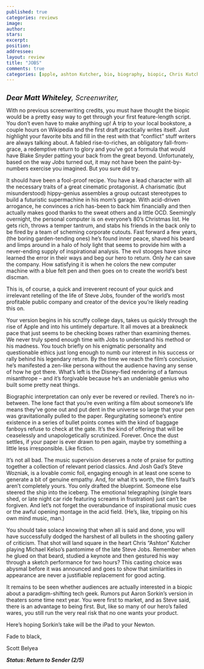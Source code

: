 ```yaml
---
published: true
categories: reviews
image:
author: 
stars: 
excerpt: 
position: 
addressee: 
layout: review
title: "JOBS"
comments: true
categories: [apple, ashton Kutcher, bio, biography, biopic, Chris Kutcher, computer, Jobs, Letters, movie, Steve, steve jobs, Woz]
---
```

<div><p><span class="full-image-block ssNonEditable"><span><a href="/letters/2013/8/21/jobs.html"><img src="http://static.squarespace.com/static/5005f6bcc4aa41161b33e89e/5329cf1fe4b07c068ebf74de/5329cf1fe4b07c068ebf7896/1377089808837/JOBS.jpg" alt="" /></a></span></span></p>
<p><em style="font-size:130%;"><strong>Dear Matt Whiteley</strong>, Screenwriter,</em></p>
<p>With no previous screenwriting credits, you must have thought the biopic would be a pretty easy way to get through your first feature-length script. You don&rsquo;t even have to make anything up! A trip to your local bookstore, a couple hours on Wikipedia and the first draft practically writes itself. Just highlight your favorite bits and fill in the rest with that &ldquo;conflict&rdquo; stuff writers are always talking about. A fabled rise-to-riches, an obligatory fall-from-grace, a redemptive return to glory and you&rsquo;ve got a formula that would have Blake Snyder patting your back from the great beyond. Unfortunately, based on the way <em>Jobs </em>turned out, it may not have been the paint-by-numbers exercise you imagined. But you sure did try.</p>
<p>It should have been a fool-proof recipe. You have a lead character with all the necessary traits of a great cinematic protagonist. A charismatic (but misunderstood) hippy-genius assembles a group outcast stereotypes to build a futuristic supermachine in his mom&rsquo;s garage. With acid-driven arrogance, he convinces a rich has-been to back him financially and then actually makes good thanks to the sweat others and a little OCD. Seemingly overnight, the personal computer is on everyone&rsquo;s 80&rsquo;s Christmas list. He gets rich, throws a temper tantrum, and stabs his friends in the back only to be fired by a team of scheming corporate cutouts. Fast forward a few years, (the boring garden-tending ones) he&rsquo;s found inner peace, shaved his beard and limps around in a halo of holy light that seems to provide him with a never-ending supply of inspirational analysis. The evil stooges have since learned the error in their ways and beg our hero to return. Only <em>he </em>can save the company. How satisfying it is when he colors the new computer machine with a blue felt pen and then goes on to create the world&rsquo;s best discman.</p>
<p>This is, of course, a quick and irreverent recount of your quick and irrelevant retelling of the life of Steve Jobs, founder of the world&rsquo;s most profitable public company and creator of the device you&rsquo;re likely reading this on.</p>
<p>Your version begins in his scruffy college days, takes us quickly through the rise of Apple and into his untimely departure. It all moves at a breakneck pace that just seems to be checking boxes rather than examining themes. We never truly spend enough time with Jobs to understand his method or his madness. You touch briefly on his enigmatic personality and questionable ethics just long enough to numb our interest in his success or rally behind his legendary return. By the time we reach the film&rsquo;s conclusion, he&rsquo;s manifested a zen-like persona without the audience having any sense of how he got there. What&rsquo;s left is the Disney-fied rendering of a famous misanthrope &ndash; and it&rsquo;s forgivable because he&rsquo;s an undeniable genius who built some pretty neat things.</p>
<p>Biographic interpretation can only ever be revered or reviled. There&rsquo;s no in-between. The lone fact that you&rsquo;re even writing a film about someone&rsquo;s life means they&rsquo;ve gone out and put dent in the universe so large that your pen was gravitationally pulled to the paper. Regurgitating someone&rsquo;s entire existence in a series of bullet points comes with the kind of baggage fanboys refuse to check at the gate. It&rsquo;s the kind of offering that will be ceaselessly and unapologetically scrutinized. Forever. Once the dust settles, if your paper is ever drawn to pen again, maybe try something a little less irresponsible. Like fiction.</p>
<p>It&rsquo;s not all bad. The music supervision deserves a note of praise for putting together a collection of relevant period classics. And Josh Gad&rsquo;s Steve Wozniak, is a lovable comic foil, engaging enough in at least one scene to generate a bit of genuine empathy. And, for what it&rsquo;s worth, the film&rsquo;s fault&rsquo;s aren&rsquo;t completely yours. You only drafted the blueprint. Someone else steered the ship into the iceberg. The emotional telegraphing (single tears shed, or late night car ride featuring screams in frustration) just can&rsquo;t be forgiven. And let&rsquo;s not forget the overabundance of inspirational music cues or the awful opening montage in the acid field. (He&rsquo;s, like, tripping on his own mind music, man.)</p>
<p>You should take solace knowing that when all is said and done, you will have successfully dodged the harshest of all bullets in the shooting gallery of criticism. That shot will land square in the heart Chris &ldquo;Ashton&rdquo; Kutcher playing Michael Kelso&rsquo;s pantomime of the late Steve Jobs. Remember when he glued on that beard, studied a keynote and then gestured his way through a sketch performance for two hours? This casting choice was abysmal before it was announced and goes to show that similarities in appearance are never a justifiable replacement for good acting.</p>
<p>It remains to be seen whether audiences are actually interested in a biopic about a paradigm-shifting tech geek. Rumors put Aaron Sorkin&rsquo;s version in theaters some time next year. You were first to market, and as Steve said, there is an advantage to being first. But, like so many of our hero&rsquo;s failed wares, you still run the very real risk that no one wants your product.</p>
<p>Here&rsquo;s hoping Sorkin&rsquo;s take will be the iPad to your Newton.</p>
<p>Fade to black,</p>
<p>Scott Belyea</p>
<p><strong><em>Status: Return to Sender (2/5)</em></strong></p></div>
